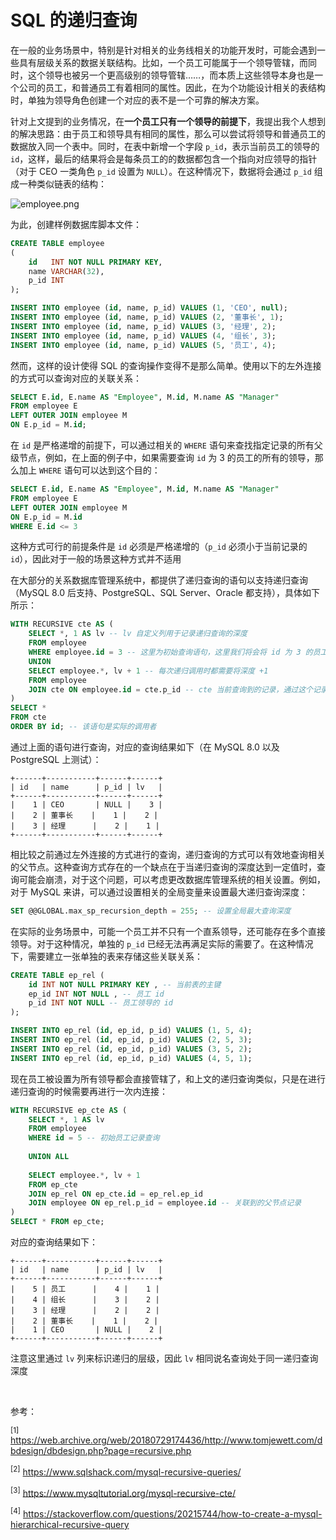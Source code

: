 # SQL 的递归查询

在一般的业务场景中，特别是针对相关的业务线相关的功能开发时，可能会遇到一些具有层级关系的数据关联结构。比如，一个员工可能属于一个领导管辖，而同时，这个领导也被另一个更高级别的领导管辖……，而本质上这些领导本身也是一个公司的员工，和普通员工有着相同的属性。因此，在为个功能设计相关的表结构时，单独为领导角色创建一个对应的表不是一个可靠的解决方案。

针对上文提到的业务情况，在**一个员工只有一个领导的前提下**，我提出我个人想到的解决思路：由于员工和领导具有相同的属性，那么可以尝试将领导和普通员工的数据放入同一个表中。同时，在表中新增一个字段 `p_id`，表示当前员工的领导的 `id`，这样，最后的结果将会是每条员工的的数据都包含一个指向对应领导的指针（对于 CEO 一类角色 `p_id` 设置为 `NULL`）。在这种情况下，数据将会通过 `p_id` 组成一种类似链表的结构：

![employee.png](https://s2.loli.net/2022/07/03/TpuHsIqWUDwhtNl.png)

为此，创建样例数据库脚本文件：

```sql
CREATE TABLE employee
(
    id   INT NOT NULL PRIMARY KEY,
    name VARCHAR(32),
    p_id INT
);

INSERT INTO employee (id, name, p_id) VALUES (1, 'CEO', null);
INSERT INTO employee (id, name, p_id) VALUES (2, '董事长', 1);
INSERT INTO employee (id, name, p_id) VALUES (3, '经理', 2);
INSERT INTO employee (id, name, p_id) VALUES (4, '组长', 3);
INSERT INTO employee (id, name, p_id) VALUES (5, '员工', 4);
```

然而，这样的设计使得 SQL 的查询操作变得不是那么简单。使用以下的左外连接的方式可以查询对应的关联关系：

``` sql
SELECT E.id, E.name AS "Employee", M.id, M.name AS "Manager"
FROM employee E
LEFT OUTER JOIN employee M
ON E.p_id = M.id;
```

在 `id` 是严格递增的前提下，可以通过相关的 `WHERE` 语句来查找指定记录的所有父级节点，例如，在上面的例子中，如果需要查询 `id` 为 $3$ 的员工的所有的领导，那么加上 `WHERE` 语句可以达到这个目的：

``` sql
SELECT E.id, E.name AS "Employee", M.id, M.name AS "Manager"
FROM employee E
LEFT OUTER JOIN employee M
ON E.p_id = M.id
WHERE E.id <= 3
```

这种方式可行的前提条件是 `id` 必须是严格递增的（`p_id` 必须小于当前记录的 `id`），因此对于一般的场景这种方式并不适用

在大部分的关系数据库管理系统中，都提供了递归查询的语句以支持递归查询（MySQL 8.0 后支持、PostgreSQL、SQL Server、Oracle 都支持），具体如下所示：

``` sql
WITH RECURSIVE cte AS (
    SELECT *, 1 AS lv -- lv 自定义列用于记录递归查询的深度
    FROM employee
    WHERE employee.id = 3 -- 这里为初始查询语句，这里我们将会将 id 为 3 的员工记录作为初始记录
    UNION
    SELECT employee.*, lv + 1 -- 每次递归调用时都需要将深度 +1
    FROM employee
    JOIN cte ON employee.id = cte.p_id -- cte 当前查询到的记录，通过这个记录递归进行查询
)
SELECT *
FROM cte
ORDER BY id; -- 该语句是实际的调用者
```

通过上面的语句进行查询，对应的查询结果如下（在 MySQL 8.0 以及 PostgreSQL 上测试）：

``` text
+------+-----------+------+------+
| id   | name      | p_id | lv   |
+------+-----------+------+------+
|    1 | CEO       | NULL |    3 |
|    2 | 董事长    |    1 |    2 |
|    3 | 经理      |    2 |    1 |
+------+-----------+------+------+
```

相比较之前通过左外连接的方式进行的查询，递归查询的方式可以有效地查询相关的父节点。这种查询方式存在的一个缺点在于当递归查询的深度达到一定值时，查询可能会崩溃，对于这个问题，可以考虑更改数据库管理系统的相关设置。例如，对于 MySQL 来讲，可以通过设置相关的全局变量来设置最大递归查询深度：

``` sql
SET @@GLOBAL.max_sp_recursion_depth = 255; -- 设置全局最大查询深度
```

在实际的业务场景中，可能一个员工并不只有一个直系领导，还可能存在多个直接领导。对于这种情况，单独的 `p_id` 已经无法再满足实际的需要了。在这种情况下，需要建立一张单独的表来存储这些关联关系：

``` sql
CREATE TABLE ep_rel (
    id INT NOT NULL PRIMARY KEY , -- 当前表的主键
    ep_id INT NOT NULL , -- 员工 id
    p_id INT NOT NULL -- 员工领导的 id
);

INSERT INTO ep_rel (id, ep_id, p_id) VALUES (1, 5, 4);
INSERT INTO ep_rel (id, ep_id, p_id) VALUES (2, 5, 3);
INSERT INTO ep_rel (id, ep_id, p_id) VALUES (3, 5, 2);
INSERT INTO ep_rel (id, ep_id, p_id) VALUES (4, 5, 1);
```

现在员工被设置为所有领导都会直接管辖了，和上文的递归查询类似，只是在进行递归查询的时候需要再进行一次内连接：

``` sql
WITH RECURSIVE ep_cte AS (
    SELECT *, 1 AS lv
    FROM employee
    WHERE id = 5 -- 初始员工记录查询
    
    UNION ALL
    
    SELECT employee.*, lv + 1
    FROM ep_cte
    JOIN ep_rel ON ep_cte.id = ep_rel.ep_id
    JOIN employee ON ep_rel.p_id = employee.id -- 关联到的父节点记录
)
SELECT * FROM ep_cte;
```

对应的查询结果如下：

``` text
+------+-----------+------+------+
| id   | name      | p_id | lv   |
+------+-----------+------+------+
|    5 | 员工      |    4 |    1 |
|    4 | 组长      |    3 |    2 |
|    3 | 经理      |    2 |    2 |
|    2 | 董事长    |    1 |    2 |
|    1 | CEO       | NULL |    2 |
+------+-----------+------+------+
```

注意这里通过 `lv` 列来标识递归的层级，因此 `lv` 相同说名查询处于同一递归查询深度

<br />

参考：

<sup>[1]</sup> https://web.archive.org/web/20180729174436/http://www.tomjewett.com/dbdesign/dbdesign.php?page=recursive.php

<sup>[2]</sup> https://www.sqlshack.com/mysql-recursive-queries/

<sup>[3]</sup> https://www.mysqltutorial.org/mysql-recursive-cte/

<sup>[4]</sup> https://stackoverflow.com/questions/20215744/how-to-create-a-mysql-hierarchical-recursive-query
